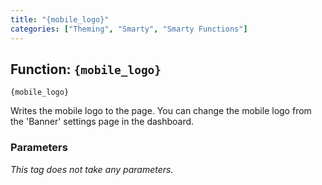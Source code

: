 ```yaml
---
title: "{mobile_logo}"
categories: ["Theming", "Smarty", "Smarty Functions"]
---
```


## Function: `{mobile_logo}`

```
{mobile_logo}
```

Writes the mobile logo to the page. You can change the mobile logo from the 'Banner' settings page in the dashboard.

### Parameters

_This tag does not take any parameters._
